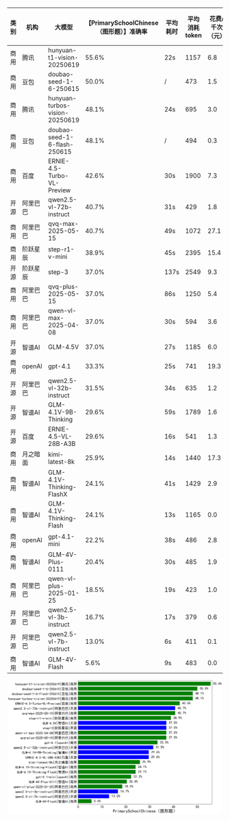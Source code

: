 
|类别|机构|大模型|【PrimarySchoolChinese（图形题）】准确率|平均耗时|平均消耗token|花费/千次（元）|排名（准确率）|
|---|---|-----|-------------------|-------|-----------|-----------|-----------|
|商用|腾讯|hunyuan-t1-vision-20250619|55.6%|22s|1157|6.8|1|
|商用|豆包|doubao-seed-1-6-250615|50.0%|/|473|1.5|2|
|商用|腾讯|hunyuan-turbos-vision-20250619|48.1%|24s|695|3.0|3|
|商用|豆包|doubao-seed-1-6-flash-250615|48.1%|/|494|0.3|4|
|商用|百度|ERNIE-4.5-Turbo-VL-Preview|42.6%|30s|1900|7.3|5|
|开源|阿里巴巴|qwen2.5-vl-72b-instruct|40.7%|31s|429|1.8|6|
|商用|阿里巴巴|qvq-max-2025-05-15|40.7%|49s|1072|27.1|7|
|商用|阶跃星辰|step-r1-v-mini|38.9%|45s|2395|15.4|8|
|开源|阶跃星辰|step-3|37.0%|137s|2549|9.3|9|
|商用|阿里巴巴|qvq-plus-2025-05-15|37.0%|86s|1250|5.4|10|
|商用|阿里巴巴|qwen-vl-max-2025-04-08|37.0%|30s|594|3.6|11|
|开源|智谱AI|GLM-4.5V|37.0%|27s|1185|6.0|12|
|商用|openAI|gpt-4.1|33.3%|25s|741|19.3|13|
|开源|阿里巴巴|qwen2.5-vl-32b-instruct|31.5%|34s|635|1.2|14|
|开源|智谱AI|GLM-4.1V-9B-Thinking|29.6%|59s|1789|1.6|15|
|开源|百度|ERNIE-4.5-VL-28B-A3B|29.6%|16s|541|1.3|16|
|商用|月之暗面|kimi-latest-8k|25.9%|14s|1440|17.3|17|
|商用|智谱AI|GLM-4.1V-Thinking-FlashX|24.1%|41s|1429|2.9|18|
|商用|智谱AI|GLM-4.1V-Thinking-Flash|24.1%|13s|1165|0.0|19|
|商用|openAI|gpt-4.1-mini|22.2%|38s|486|2.8|20|
|商用|智谱AI|GLM-4V-Plus-0111|20.4%|30s|485|1.9|21|
|商用|阿里巴巴|qwen-vl-plus-2025-01-25|18.5%|19s|423|1.0|22|
|开源|阿里巴巴|qwen2.5-vl-3b-instruct|16.7%|17s|379|0.6|23|
|开源|阿里巴巴|qwen2.5-vl-7b-instruct|13.0%|6s|411|0.1|24|
|商用|智谱AI|GLM-4V-Flash|5.6%|9s|483|0.0|25|


![lin](../pic/PrimarySchoolChinese（图形题）.png)